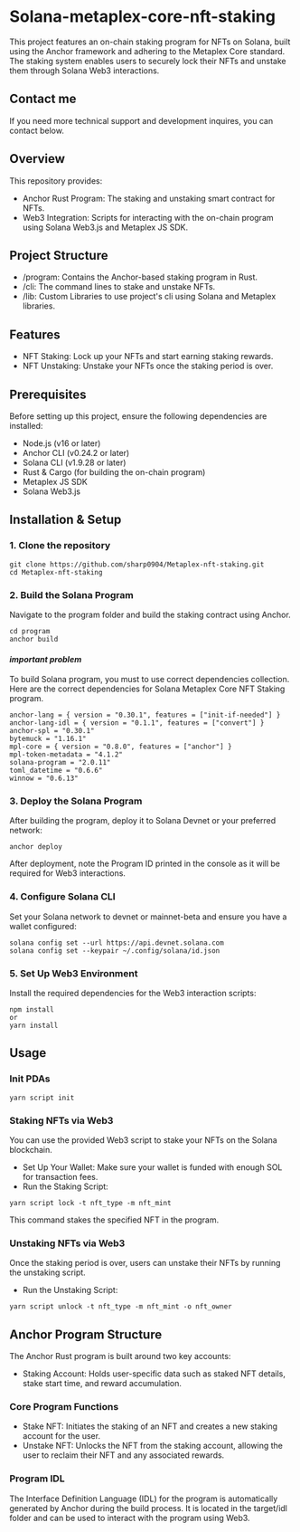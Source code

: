 # Solana-metaplex-core-nft-staking
This project features an on-chain staking program for NFTs on Solana, built using the Anchor framework and adhering to the Metaplex Core standard. The staking system enables users to securely lock their NFTs and unstake them through Solana Web3 interactions.

## Contact me
If you need more technical support and development inquires, you can contact below.


## Overview

This repository provides:

- Anchor Rust Program: The staking and unstaking smart contract for NFTs.
- Web3 Integration: Scripts for interacting with the on-chain program using Solana Web3.js and Metaplex JS SDK.

## Project Structure

- /program: Contains the Anchor-based staking program in Rust.
- /cli: The command lines to stake and unstake NFTs.
- /lib: Custom Libraries to use project's cli using Solana and Metaplex libraries.

## Features
- NFT Staking: Lock up your NFTs and start earning staking rewards.
- NFT Unstaking: Unstake your NFTs once the staking period is over.

## Prerequisites
Before setting up this project, ensure the following dependencies are installed:

- Node.js (v16 or later)
- Anchor CLI (v0.24.2 or later)
- Solana CLI (v1.9.28 or later)
- Rust & Cargo (for building the on-chain program)
- Metaplex JS SDK
- Solana Web3.js

## Installation & Setup

### 1. Clone the repository
```
git clone https://github.com/sharp0904/Metaplex-nft-staking.git
cd Metaplex-nft-staking
```

### 2. Build the Solana Program
Navigate to the program folder and build the staking contract using Anchor.
```
cd program
anchor build
```

#### *important problem*
To build Solana program, you must to use correct dependencies collection.
Here are the correct dependencies for Solana Metaplex Core NFT Staking program.

```
anchor-lang = { version = "0.30.1", features = ["init-if-needed"] }
anchor-lang-idl = { version = "0.1.1", features = ["convert"] }
anchor-spl = "0.30.1"
bytemuck = "1.16.1"
mpl-core = { version = "0.8.0", features = ["anchor"] }
mpl-token-metadata = "4.1.2"
solana-program = "2.0.11"
toml_datetime = "0.6.6"
winnow = "0.6.13"
```

### 3. Deploy the Solana Program
After building the program, deploy it to Solana Devnet or your preferred network:
```
anchor deploy
```

After deployment, note the Program ID printed in the console as it will be required for Web3 interactions.

### 4. Configure Solana CLI
Set your Solana network to devnet or mainnet-beta and ensure you have a wallet configured:

```
solana config set --url https://api.devnet.solana.com
solana config set --keypair ~/.config/solana/id.json
```

### 5. Set Up Web3 Environment
Install the required dependencies for the Web3 interaction scripts:

```
npm install
or
yarn install
```

## Usage

### Init PDAs
```
yarn script init
```

### Staking NFTs via Web3
You can use the provided Web3 script to stake your NFTs on the Solana blockchain.

- Set Up Your Wallet: Make sure your wallet is funded with enough SOL for transaction fees.
- Run the Staking Script:
```
yarn script lock -t nft_type -m nft_mint
```
This command stakes the specified NFT in the program.

### Unstaking NFTs via Web3
Once the staking period is over, users can unstake their NFTs by running the unstaking script.

- Run the Unstaking Script:
```
yarn script unlock -t nft_type -m nft_mint -o nft_owner
```

## Anchor Program Structure
The Anchor Rust program is built around two key accounts:

- Staking Account: Holds user-specific data such as staked NFT details, stake start time, and reward accumulation.

### Core Program Functions
- Stake NFT: Initiates the staking of an NFT and creates a new staking account for the user.
- Unstake NFT: Unlocks the NFT from the staking account, allowing the user to reclaim their NFT and any associated rewards.

### Program IDL
The Interface Definition Language (IDL) for the program is automatically generated by Anchor during the build process. It is located in the target/idl folder and can be used to interact with the program using Web3.


